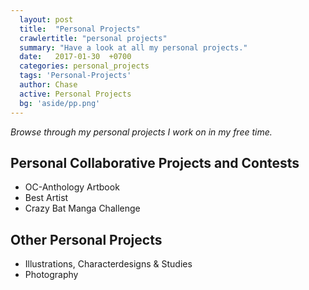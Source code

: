 ```yaml
---
  layout: post
  title:  "Personal Projects"
  crawlertitle: "personal projects"
  summary: "Have a look at all my personal projects."
  date:   2017-01-30  +0700
  categories: personal_projects
  tags: 'Personal-Projects'
  author: Chase
  active: Personal Projects
  bg: 'aside/pp.png'
---
```

*Browse through my personal projects I work on in my free time.*

  ## Personal Collaborative Projects and Contests 
  * OC-Anthology Artbook
  * Best Artist
  * Crazy Bat Manga Challenge 
  
  ## Other Personal Projects 
  * Illustrations, Characterdesigns & Studies
  * Photography

